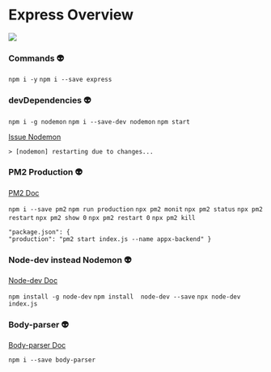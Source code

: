 # Express Overview
<img src="https://img.shields.io/static/v1?label=express&message=framework&color=yellow&style=for-the-badge&logo=javascript"/>

### Commands :alien:

`npm i -y`
`npm i --save express`

### devDependencies :alien:
`npm i -g nodemon`
`npm i --save-dev nodemon`
`npm start`

[Issue Nodemon](https://github.com/remy/nodemon/issues/1544 "Issue Nodemon")

`> [nodemon] restarting due to changes...`

### PM2 Production :alien:
[PM2 Doc](https://pm2.keymetrics.io/ "PM2 Doc")

`npm i --save pm2`
`npm run production`
`npx pm2 monit`
`npx pm2 status`
`npx pm2 restart`
`npx pm2 show 0`
`npx pm2 restart 0`
`npx pm2 kill`

    "package.json": {
    "production": "pm2 start index.js --name appx-backend" }


### Node-dev instead Nodemon :alien:

[Node-dev Doc](https://www.npmjs.com/package/node-dev "Node-dev Doc")

`npm install -g node-dev`
`npm install  node-dev --save`
`npx node-dev index.js`

### Body-parser :alien:

[Body-parser Doc](https://www.npmjs.com/package/body-parser "Body-parser Doc")

`npm i --save body-parser`
